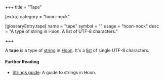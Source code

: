 +++
title = "Tape"

[extra]
category = "hoon-nock"

[glossaryEntry.tape]
name = "tape"
symbol = ""
usage = "hoon-nock"
desc = "A type of string in Hoon. A list of UTF-8 characters."

+++

A **tape** is a type of [string](/reference/glossary/string) in
[Hoon](/reference/glossary/hoon). It's a [list](/reference/glossary/list) of
single UTF-8 characters.

#### Further Reading

- [Strings guide](/guides/additional/strings): A guide to strings in Hoon.

